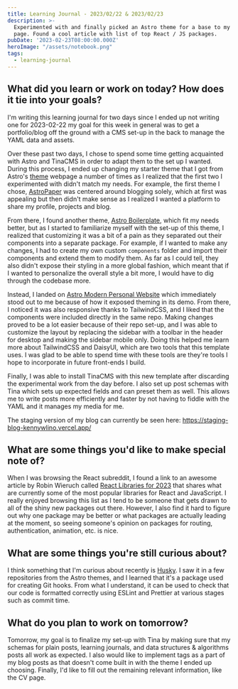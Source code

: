```yaml
---
title: Learning Journal - 2023/02/22 & 2023/02/23
description: >-
  Experimented with and finally picked an Astro theme for a base to my personal
  page. Found a cool article with list of top React / JS packages.
pubDate: '2023-02-23T08:00:00.000Z'
heroImage: "/assets/notebook.png"
tags:
  - learning-journal
---
```


## What did you learn or work on today? How does it tie into your goals?

I'm writing this learning journal for two days since I ended up not writing one for 2023-02-22 my goal for this week in general was to get a portfolio/blog off the ground with a CMS set-up in the back to manage the YAML data and assets.

Over these past two days, I chose to spend some time getting acquainted with Astro and TinaCMS in order to adapt them to the set up I wanted. During this process, I ended up changing my starter theme that I got from Astro's [theme](https://astro.build/themes/ "") webpage a number of times as I realized that the first two I experimented with didn't match my needs. For example, the first theme I chose, [AstroPaper](https://astro.build/themes/details/astro-paper/https://astro.build/themes/details/astro-paper/ "") was centered around blogging solely, which at first was appealing but then didn't make sense as I realized I wanted a platform to share my profile, projects and blog.

From there, I found another theme, [Astro Boilerplate](https://astro.build/themes/details/astro-boilerplate/ ""), which fit my needs better, but as I started to familiarize myself with the set-up of this theme, I realized that customizing it was a bit of a pain as they separated out their components into a separate package. For example, if I wanted to make any changes, I had to create my own custom `components` folder and import their components and extend them to modify them. As far as I could tell, they also didn't expose their styling in a more global fashion, which meant that if I wanted to personalize the overall style a bit more, I would have to dig through the codebase more.

Instead, I landed on [Astro Modern Personal Website](https://astro.build/themes/details/modern-personal/ "") which immediately stood out to me because of how it exposed theming in its demo. From there, I noticed it was also responsive thanks to TailwindCSS, and I liked that the components were included directly in the same repo. Making changes proved to be a lot easier because of their repo set-up, and I was able to customize the layout by replacing the sidebar with a toolbar in the header for desktop and making the sidebar mobile only. Doing this helped me learn more about TailwindCSS and DaisyUI, which are two tools that this template uses. I was glad to be able to spend time with these tools are they're tools I hope to incorporate in future front-ends I build.

Finally, I was able to install TinaCMS with this new template after discarding the experimental work from the day before. I also set up post schemas with Tina which sets up expected fields and can preset them as well. This allows me to write posts more efficiently and faster by not having to fiddle with the YAML and it manages my media for me.

The staging version of my blog can currently be seen here: https://staging-blog-kennywlino.vercel.app/

## What are some things you'd like to make special note of?

When I was browsing the React subreddit, I found a link to an awesome article by Robin Wieruch called [React Libraries for 2023](https://www.robinwieruch.de/react-libraries/ "") that shares what are currently some of the most popular libraries for React and JavaScript. I really enjoyed browsing this list as I tend to be someone that gets drawn to all of the shiny new packages out there. However, I also find it hard to figure out why one package may be better or what packages are actually leading at the moment, so seeing someone's opinion on packages for routing, authentication, animation, etc. is nice.

## What are some things you're still curious about?

I think something that I'm curious about recently is [Husky](https://github.com/typicode/husky ""). I saw it in a few repositories from the Astro themes, and I learned that it's a package used for creating Git hooks. From what I understand, it can be used to check that our code is formatted correctly using ESLint and Prettier at various stages such as commit time.

## What do you plan to work on tomorrow?

Tomorrow, my goal is to finalize my set-up with Tina by making sure that my schemas for plain posts, learning journals, and data structures & algorithms posts all work as expected. I also would like to implement tags as a part of my blog posts as that doesn't come built in with the theme I ended up choosing. Finally, I'd like to fill out the remaining relevant information, like the CV page.
